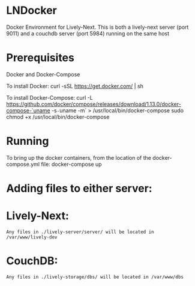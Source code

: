 # LNDocker
Docker Environment for Lively-Next.
This is both a lively-next server (port 9011) and a couchdb server (port 5984) running on the same host

# Prerequisites
Docker and Docker-Compose

To install Docker:
curl -sSL https://get.docker.com/ | sh

To install Docker-Compose:
curl -L https://github.com/docker/compose/releases/download/1.13.0/docker-compose-`uname -s`-`uname -m` > /usr/local/bin/docker-compose
sudo chmod +x /usr/local/bin/docker-compose

# Running
To bring up the docker containers, from the location of the docker-compose.yml file:
docker-compose up

# Adding files to either server:
  # Lively-Next:
    Any files in ./lively-server/server/ will be located in /var/www/lively-dev 
  # CouchDB:
    Any files in ./lively-storage/dbs/ will be located in /var/www/dbs
